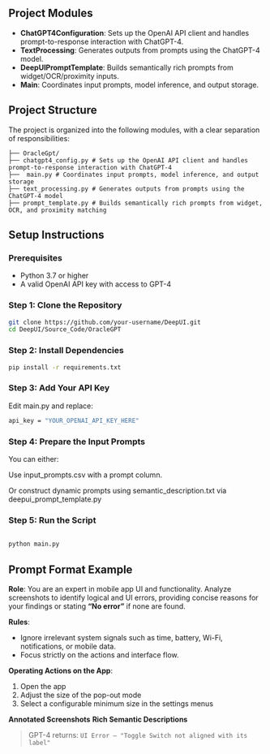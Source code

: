 

##  Project Modules

- **ChatGPT4Configuration**: Sets up the OpenAI API client and handles prompt-to-response interaction with ChatGPT-4.
- **TextProcessing**: Generates outputs from prompts using the ChatGPT-4 model.
- **DeepUIPromptTemplate**: Builds semantically rich prompts from widget/OCR/proximity inputs.
- **Main**: Coordinates input prompts, model inference, and output storage.

## Project Structure

The project is organized into the following modules, with a clear separation of responsibilities:
```plaintext
├── OracleGpt/
├── chatgpt4_config.py # Sets up the OpenAI API client and handles prompt-to-response interaction with ChatGPT-4
├──  main.py # Coordinates input prompts, model inference, and output storage 
├── text_processing.py # Generates outputs from prompts using the ChatGPT-4 model
├── prompt_template.py # Builds semantically rich prompts from widget, OCR, and proximity matching
```

## Setup Instructions

### Prerequisites

- Python 3.7 or higher
- A valid OpenAI API key with access to GPT-4

###  Step 1: Clone the Repository

```bash
git clone https://github.com/your-username/DeepUI.git
cd DeepUI/Source_Code/OracleGPT
```
### Step 2: Install Dependencies
```bash
pip install -r requirements.txt
```
### Step 3: Add Your API Key
Edit main.py and replace:
```bash
api_key = "YOUR_OPENAI_API_KEY_HERE"

```
### Step 4: Prepare the Input Prompts
You can either:

Use input_prompts.csv with a prompt column.

Or construct dynamic prompts using semantic_description.txt via deepui_prompt_template.py

### Step 5: Run the Script
```bash

python main.py
```
## Prompt Format Example

**Role**: You are an expert in mobile app UI and functionality. Analyze screenshots to identify logical and UI errors, providing concise reasons for your findings or stating **“No error”** if none are found.

**Rules**:
- Ignore irrelevant system signals such as time, battery, Wi-Fi, notifications, or mobile data.
- Focus strictly on the actions and interface flow.

**Operating Actions on the App**:
1. Open the app
2. Adjust the size of the pop-out mode
3. Select a configurable minimum size in the settings menus

**Annotated Screenshots**
**Rich Semantic Descriptions**
> GPT-4 returns: `UI Error – "Toggle Switch not aligned with its label"`

